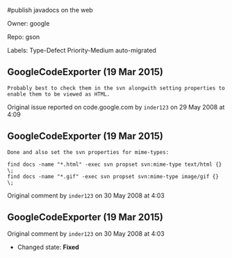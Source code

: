 #publish javadocs on the web

Owner: google

Repo: gson

Labels: Type-Defect Priority-Medium auto-migrated 

## GoogleCodeExporter (19 Mar 2015)

```
Probably best to check them in the svn alongwith setting properties to
enable them to be viewed as HTML. 
```

Original issue reported on code.google.com by `inder123` on 29 May 2008 at 4:09


## GoogleCodeExporter (19 Mar 2015)

```
Done and also set the svn properties for mime-types:

find docs -name "*.html" -exec svn propset svn:mime-type text/html {} \;
find docs -name "*.gif" -exec svn propset svn:mime-type image/gif {} \;
```

Original comment by `inder123` on 30 May 2008 at 4:03


## GoogleCodeExporter (19 Mar 2015)

Original comment by `inder123` on 30 May 2008 at 4:03
- Changed state: **Fixed**


